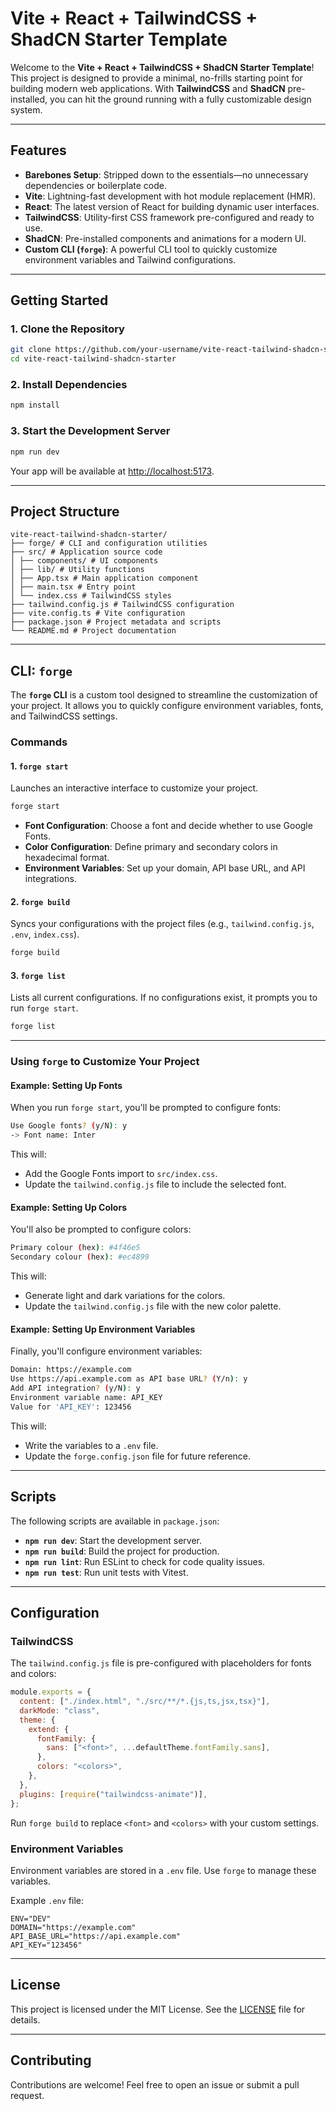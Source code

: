 # Vite + React + TailwindCSS + ShadCN Starter Template

Welcome to the **Vite + React + TailwindCSS + ShadCN Starter Template**! This project is designed to provide a minimal, no-frills starting point for building modern web applications. With **TailwindCSS** and **ShadCN** pre-installed, you can hit the ground running with a fully customizable design system.

---

## Features

- **Barebones Setup**: Stripped down to the essentials—no unnecessary dependencies or boilerplate code.
- **Vite**: Lightning-fast development with hot module replacement (HMR).
- **React**: The latest version of React for building dynamic user interfaces.
- **TailwindCSS**: Utility-first CSS framework pre-configured and ready to use.
- **ShadCN**: Pre-installed components and animations for a modern UI.
- **Custom CLI (`forge`)**: A powerful CLI tool to quickly customize environment variables and Tailwind configurations.

---

## Getting Started

### 1. Clone the Repository

```bash
git clone https://github.com/your-username/vite-react-tailwind-shadcn-starter.git
cd vite-react-tailwind-shadcn-starter
```

### 2. Install Dependencies

```bash
npm install
```

### 3. Start the Development Server

```bash
npm run dev
```

Your app will be available at [http://localhost:5173](http://localhost:5173).

---

## Project Structure

```
vite-react-tailwind-shadcn-starter/
├── forge/ # CLI and configuration utilities
├── src/ # Application source code
│ ├── components/ # UI components
│ ├── lib/ # Utility functions
│ ├── App.tsx # Main application component
│ ├── main.tsx # Entry point
│ └── index.css # TailwindCSS styles
├── tailwind.config.js # TailwindCSS configuration
├── vite.config.ts # Vite configuration
├── package.json # Project metadata and scripts
└── README.md # Project documentation
```

---

## CLI: `forge`

The **`forge` CLI** is a custom tool designed to streamline the customization of your project. It allows you to quickly configure environment variables, fonts, and TailwindCSS settings.

### Commands

#### 1. `forge start`

Launches an interactive interface to customize your project.

```bash
forge start
```

- **Font Configuration**: Choose a font and decide whether to use Google Fonts.
- **Color Configuration**: Define primary and secondary colors in hexadecimal format.
- **Environment Variables**: Set up your domain, API base URL, and API integrations.

#### 2. `forge build`

Syncs your configurations with the project files (e.g., `tailwind.config.js`, `.env`, `index.css`).

```bash
forge build
```

#### 3. `forge list`

Lists all current configurations. If no configurations exist, it prompts you to run `forge start`.

```bash
forge list
```

---

### Using `forge` to Customize Your Project

#### Example: Setting Up Fonts

When you run `forge start`, you'll be prompted to configure fonts:

```bash
Use Google fonts? (y/N): y
-> Font name: Inter
```

This will:

- Add the Google Fonts import to `src/index.css`.
- Update the `tailwind.config.js` file to include the selected font.

#### Example: Setting Up Colors

You'll also be prompted to configure colors:

```bash
Primary colour (hex): #4f46e5
Secondary colour (hex): #ec4899
```

This will:

- Generate light and dark variations for the colors.
- Update the `tailwind.config.js` file with the new color palette.

#### Example: Setting Up Environment Variables

Finally, you'll configure environment variables:

```bash
Domain: https://example.com
Use https://api.example.com as API base URL? (Y/n): y
Add API integration? (y/N): y
Environment variable name: API_KEY
Value for 'API_KEY': 123456
```

This will:

- Write the variables to a `.env` file.
- Update the `forge.config.json` file for future reference.

---

## Scripts

The following scripts are available in `package.json`:

- **`npm run dev`**: Start the development server.
- **`npm run build`**: Build the project for production.
- **`npm run lint`**: Run ESLint to check for code quality issues.
- **`npm run test`**: Run unit tests with Vitest.

---

## Configuration

### TailwindCSS

The `tailwind.config.js` file is pre-configured with placeholders for fonts and colors:

```js
module.exports = {
  content: ["./index.html", "./src/**/*.{js,ts,jsx,tsx}"],
  darkMode: "class",
  theme: {
    extend: {
      fontFamily: {
        sans: ["<font>", ...defaultTheme.fontFamily.sans],
      },
      colors: "<colors>",
    },
  },
  plugins: [require("tailwindcss-animate")],
};
```

Run `forge build` to replace `<font>` and `<colors>` with your custom settings.

### Environment Variables

Environment variables are stored in a `.env` file. Use `forge` to manage these variables.

Example `.env` file:

```
ENV="DEV"
DOMAIN="https://example.com"
API_BASE_URL="https://api.example.com"
API_KEY="123456"
```

---

## License

This project is licensed under the MIT License. See the [LICENSE](LICENSE) file for details.

---

## Contributing

Contributions are welcome! Feel free to open an issue or submit a pull request.
